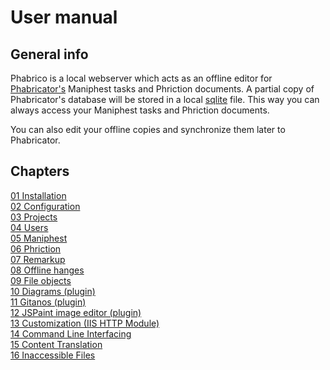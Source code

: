 <!--
  Title: Phabrico
  Description: offline editor for Phabricator's  Maniphest tasks and Phriction documents
  Author: gjacobs
  -->

# User manual

## General info

Phabrico is a local webserver which acts as an offline editor for [Phabricator's](https://www.phacility.com/phabricator/) Maniphest tasks and Phriction documents.
A partial copy of Phabricator's database will be stored in a local [sqlite](https://www.sqlite.org/index.html) file.
This way you can always access your Maniphest tasks and Phriction documents.

You can also edit your offline copies and synchronize them later to Phabricator.

## Chapters

<a href="01-Installation/">01 Installation</a><br />
<a href="02-Configuration/">02 Configuration</a><br />
<a href="03-Projects/">03 Projects</a><br />
<a href="04-Users/">04 Users</a><br />
<a href="05-Maniphest/">05 Maniphest</a><br />
<a href="06-Phriction/">06 Phriction</a><br />
<a href="07-Remarkup/">07 Remarkup</a><br />
<a href="08-OfflineChanges/">08 Offline hanges</a><br />
<a href="09-FileObjects/">09 File objects</a><br />
<a href="10-Diagrams/">10 Diagrams (plugin)</a><br />
<a href="11-Gitanos/">11 Gitanos (plugin)</a><br />
<a href="12-JSPaint/">12 JSPaint image editor (plugin)</a><br />
<a href="13-Customization/">13 Customization (IIS HTTP Module)</a><br />
<a href="14-CommandLineInterfacing/">14 Command Line Interfacing</a><br />
<a href="15-ContentTranslation/">15 Content Translation</a><br />
<a href="16-InaccessibleFiles/">16 Inaccessible Files</a><br />
